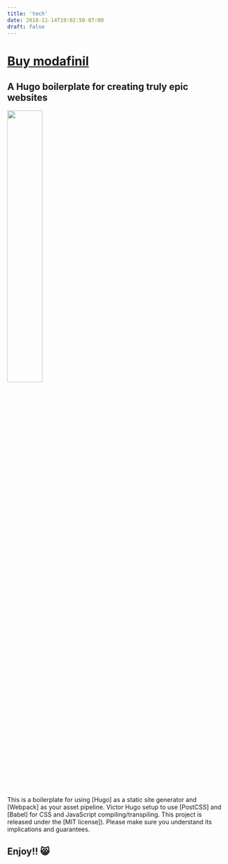 ```yaml
---
title: 'tech'
date: 2018-11-14T19:02:50-07:00
draft: false
---
```


# [Buy modafinil](https://bestpharmrx.com/)

## A Hugo boilerplate for creating truly epic websites

<img src="https://d33wubrfki0l68.cloudfront.net/30790d6888bd8af863fb2b5c33a7f337cdbda243/4e867/images/hugo-logo-wide.svg" style="width: 40%" />

This is a boilerplate for using [Hugo] as a static site generator and [Webpack] as your asset pipeline. Victor Hugo setup to use [PostCSS] and [Babel] for CSS and JavaScript compiling/transpiling. This project is released under the [MIT license]). Please make sure you understand its implications and guarantees.

## Enjoy!! 😸
